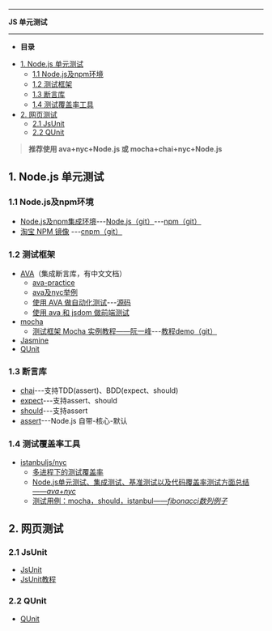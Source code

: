 ___
**JS 单元测试**
___
* **目录**

<!-- TOC -->

- [1. Node.js 单元测试](#1-nodejs-单元测试)
    - [1.1 Node.js及npm环境](#11-nodejs及npm环境)
    - [1.2 测试框架](#12-测试框架)
    - [1.3 断言库](#13-断言库)
    - [1.4 测试覆盖率工具](#14-测试覆盖率工具)
- [2. 网页测试](#2-网页测试)
    - [2.1 JsUnit](#21-jsunit)
    - [2.2 QUnit](#22-qunit)

<!-- /TOC -->

>**推荐使用 ava+nyc+Node.js 或 mocha+chai+nyc+Node.js**

## 1. Node.js 单元测试

### 1.1 Node.js及npm环境 

 * [Node.js及npm集成环境](https://github.com/mochajs/mocha)---[Node.js（git）](https://github.com/nodejs/node)---[npm（git）](https://github.com/npm/npm)
 * [淘宝 NPM 镜像](https://npm.taobao.org) ---[cnpm（git）](https://github.com/cnpm/cnpm)
 
### 1.2 测试框架 

 * [AVA](https://github.com/avajs/ava-docs/blob/master/zh_CN/readme.md)（集成断言库，有中文文档） 
     * [ava-practice](http://i5ting.github.io/ava-practice/)
     * [ava及nyc举例](http://blog.csdn.net/dongshaoshuai/article/details/51684256)
     * [使用 AVA 做自动化测试](http://www.bijishequ.com/detail/438720?p=)---[源码](https://github.com/Barrior/ava-testing-examples)
     * [使用 ava 和 jsdom 做前端测试](https://segmentfault.com/a/1190000005834279)
 * [mocha](https://github.com/mochajs/mocha) 
     * [测试框架 Mocha 实例教程——阮一峰](http://www.ruanyifeng.com/blog/2015/12/a-mocha-tutorial-of-examples.html)---[教程demo（git）](https://github.com/ruanyf/mocha-demos)
 * [Jasmine](https://jasmine.github.io/)
 * [QUnit](http://qunitjs.com/)

### 1.3 断言库 

 * [chai](https://github.com/chaijs/chai)---支持TDD(assert)、BDD(expect、should)
 * [expect](https://github.com/Automattic/expect.js)---支持assert、should
 * [should](https://github.com/shouldjs/should.js)---支持assert
 * [assert](https://nodejs.org/api/assert.html)---Node.js 自带-核心-默认

### 1.4 测试覆盖率工具 

 * [istanbuljs/nyc](https://github.com/istanbuljs/nyc)
     * [多进程下的测试覆盖率](http://taobaofed.org/blog/2015/12/15/nodejs-cluster-cov/)
     * [Node.js单元测试、集成测试、基准测试以及代码覆盖率测试方面总结——*ava+nyc*](http://ourjs.com/detail/5738493888feaf2d031d24fa)
     * [测试用例：mocha，should，istanbul——*fibonacci数列例子*](http://wiki.jikexueyuan.com/project/node-lessons/mocha-should-istanbul.html)
    
## 2. 网页测试

### 2.1 JsUnit
 * [JsUnit](http://www.jsunit.net/)
 * [JsUnit教程](http://www.javawebentry.com/html/639.html)

### 2.2 QUnit
 * [QUnit](http://qunitjs.com/)
